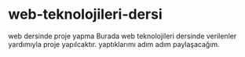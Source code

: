 # web-teknolojileri-dersi
web dersinde proje yapma
Burada  web teknolojileri dersinde verilenler yardımıyla proje yapılcaktır.
yaptıklarımı adım adım paylaşacağım.
